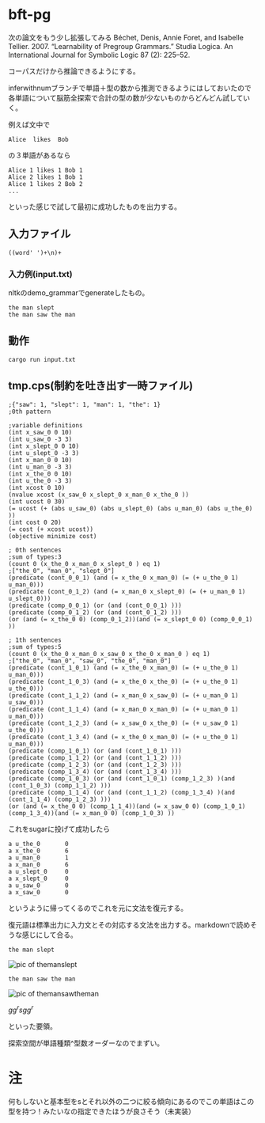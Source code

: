# bft-pg
次の論文をもう少し拡張してみる
Béchet, Denis, Annie Foret, and Isabelle Tellier. 2007. “Learnability of Pregroup Grammars.” Studia Logica. An International Journal for Symbolic Logic 87 (2): 225–52.

コーパスだけから推論できるようにする。

inferwithnumブランチで単語＋型の数から推測できるようにはしておいたので各単語について脳筋全探索で合計の型の数が少ないものからどんどん試していく。

例えば文中で
```
Alice  likes  Bob 
```
の３単語があるなら

```
Alice 1 likes 1 Bob 1
Alice 2 likes 1 Bob 1
Alice 1 likes 2 Bob 2
...
```
といった感じで試して最初に成功したものを出力する。


## 入力ファイル
```
((word' ')+\n)+ 
```
### 入力例(input.txt)
nltkのdemo_grammarでgenerateしたもの。
```
the man slept
the man saw the man
```
## 動作
``` 
cargo run input.txt
```

## tmp.cps(制約を吐き出す一時ファイル)

```
;{"saw": 1, "slept": 1, "man": 1, "the": 1}
;0th pattern

;variable definitions
(int x_saw_0 0 10)
(int u_saw_0 -3 3)
(int x_slept_0 0 10)
(int u_slept_0 -3 3)
(int x_man_0 0 10)
(int u_man_0 -3 3)
(int x_the_0 0 10)
(int u_the_0 -3 3)
(int xcost 0 10)
(nvalue xcost (x_saw_0 x_slept_0 x_man_0 x_the_0 ))
(int ucost 0 30)
(= ucost (+ (abs u_saw_0) (abs u_slept_0) (abs u_man_0) (abs u_the_0) ))
(int cost 0 20)
(= cost (+ xcost ucost))
(objective minimize cost)

; 0th sentences
;sum of types:3
(count 0 (x_the_0 x_man_0 x_slept_0 ) eq 1)
;["the_0", "man_0", "slept_0"]
(predicate (cont_0_0_1) (and (= x_the_0 x_man_0) (= (+ u_the_0 1) u_man_0)))
(predicate (cont_0_1_2) (and (= x_man_0 x_slept_0) (= (+ u_man_0 1) u_slept_0)))
(predicate (comp_0_0_1) (or (and (cont_0_0_1) )))
(predicate (comp_0_1_2) (or (and (cont_0_1_2) )))
(or (and (= x_the_0 0) (comp_0_1_2))(and (= x_slept_0 0) (comp_0_0_1) ))

; 1th sentences
;sum of types:5
(count 0 (x_the_0 x_man_0 x_saw_0 x_the_0 x_man_0 ) eq 1)
;["the_0", "man_0", "saw_0", "the_0", "man_0"]
(predicate (cont_1_0_1) (and (= x_the_0 x_man_0) (= (+ u_the_0 1) u_man_0)))
(predicate (cont_1_0_3) (and (= x_the_0 x_the_0) (= (+ u_the_0 1) u_the_0)))
(predicate (cont_1_1_2) (and (= x_man_0 x_saw_0) (= (+ u_man_0 1) u_saw_0)))
(predicate (cont_1_1_4) (and (= x_man_0 x_man_0) (= (+ u_man_0 1) u_man_0)))
(predicate (cont_1_2_3) (and (= x_saw_0 x_the_0) (= (+ u_saw_0 1) u_the_0)))
(predicate (cont_1_3_4) (and (= x_the_0 x_man_0) (= (+ u_the_0 1) u_man_0)))
(predicate (comp_1_0_1) (or (and (cont_1_0_1) )))
(predicate (comp_1_1_2) (or (and (cont_1_1_2) )))
(predicate (comp_1_2_3) (or (and (cont_1_2_3) )))
(predicate (comp_1_3_4) (or (and (cont_1_3_4) )))
(predicate (comp_1_0_3) (or (and (cont_1_0_1) (comp_1_2_3) )(and (cont_1_0_3) (comp_1_1_2) )))
(predicate (comp_1_1_4) (or (and (cont_1_1_2) (comp_1_3_4) )(and (cont_1_1_4) (comp_1_2_3) )))
(or (and (= x_the_0 0) (comp_1_1_4))(and (= x_saw_0 0) (comp_1_0_1) (comp_1_3_4))(and (= x_man_0 0) (comp_1_0_3) ))

```
これをsugarに投げて成功したら
```
a u_the_0       0
a x_the_0       6
a u_man_0       1
a x_man_0       6
a u_slept_0     0
a x_slept_0     0
a u_saw_0       0
a x_saw_0       0
```
というように帰ってくるのでこれを元に文法を復元する。

復元語は標準出力に入力文とその対応する文法を出力する。markdownで読めそうな感じにして合る。

```the man slept ```

![pic of themanslept](img/themanslept.png)

```the man saw the man```

![pic of themansawtheman](img/themansawtheman.png)

$gg^{r}sgg^{r}$

といった要領。

探索空間が単語種類^型数オーダーなのでまずい。


# 注 
何もしないと基本型をsとそれ以外の二つに絞る傾向にあるのでこの単語はこの型を持つ！みたいなの指定できたほうが良さそう（未実装）